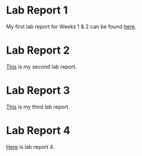 # Lab Report 1
My first lab report for Weeks 1 & 2 can be found [here](https://tyler-culp.github.io/cse15l-lab-reports/lab-report-1-week-%202.html).


# Lab Report 2
[This](lab-report-2-week-4.md) is my second lab report.


# Lab Report 3
[This](lab-report-3-week-6.md) is my third lab report.

# Lab Report 4
[Here](lab-report-4-week-8.md) is lab report 4.





